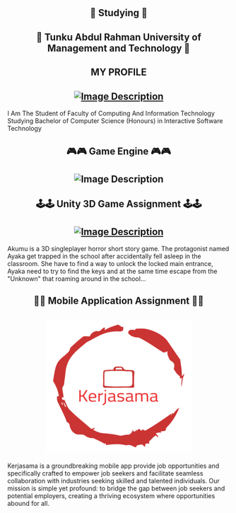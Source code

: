 
<h2 align="center">
📖 Studying 📖
</h2>

<h2 align="center">
🏫 Tunku Abdul Rahman University of Management and Technology 🏫
</h2>

<h2 align="center">
MY PROFILE
</h2>
<h2 align="center">
<a href="https://diesugunninie.itch.io" target="_blank"><img src="https://img.itch.zone/aW1nLzEzMDI2NTc4LnBuZw==/100x100%23/2PXA6H.png" alt="Image Description" width="150px" height="150px"></a>
</h2>

<p2 align="center">
I Am The Student of Faculty of Computing And Information Technology Studying Bachelor of Computer Science (Honours) in Interactive Software Technology
</p2>

<h2 align="center">
🎮🎮 Game Engine 🎮🎮
</h2>
<h2 align="center">
<img src="https://www.protocol.com/media-library/unity-logo.jpg?id=30046849&width=1245&height=700&quality=85&coordinates=416%2C0%2C417%2C0" alt="Image Description" width="410px" height="250px">
</h2>

<h2 align="center">
🕹️🕹️ Unity 3D Game Assignment 🕹️🕹️
</h2>
<h2 align="center">
<a href="https://spoiler02.itch.io/akumu" target="_blank"><img src="https://img.itch.zone/aW1nLzExMTQxODY0LnBuZw==/315x250%23c/Kzplsx.png" alt="Image Description" width="380px" height="200px"></a>
</h2>


<p2 align="left">
Akumu is a 3D singleplayer horror short story game. The protagonist named Ayaka get trapped in the school after accidentally fell asleep in the classroom. She have to find a way to unlock the locked main entrance, Ayaka need to try to find the keys and at the same time escape from the "Unknown" that roaming around in the school...
</p2>

<h2 align="center">
📱📱 Mobile Application Assignment 📱📱
</h2>
<h2 align="center">
<a href="https://youtu.be/IeD_slQyLDg" target="_blank"><img src="./logo.00_00_00_00.Still001.png" alt="Image Description" width="330px" height="300px"></a>
</h2>
<p2 align="left">
Kerjasama is a groundbreaking mobile app provide job opportunities and specifically crafted to empower job seekers and facilitate seamless collaboration with industries seeking skilled and talented individuals. Our mission is simple yet profound: to bridge the gap between job seekers and potential employers, creating a thriving ecosystem where opportunities abound for all.
</p2>



<!--
**Binkozaru/Binkozaru** is a ✨ _special_ ✨ repository because its `README.md` (this file) appears on your GitHub profile.

Here are some ideas to get you started:

- 🔭 I’m currently working on ...
- 🌱 I’m currently learning ...
- 👯 I’m looking to collaborate on ...
- 🤔 I’m looking for help with ...
- 💬 Ask me about ...
- 📫 How to reach me: ...
- 😄 Pronouns: ...
- ⚡ Fun fact: ...
-->
